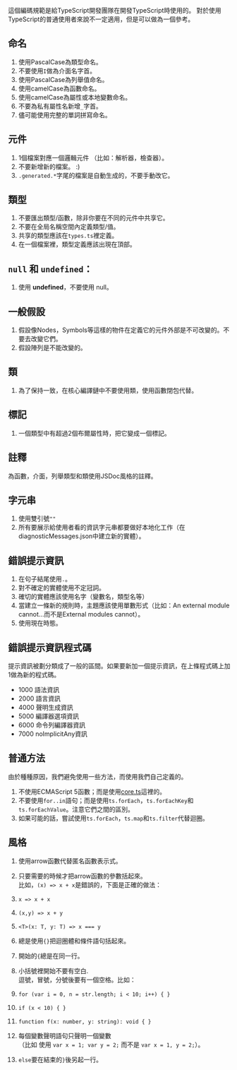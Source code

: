 <!-- markdownlint-disable MD005 -->
<!-- markdownlint-disable MD029 -->

這個編碼規範是給TypeScript開發團隊在開發TypeScript時使用的。
對於使用TypeScript的普通使用者來說不一定適用，但是可以做為一個參考。

## 命名

1. 使用PascalCase為類型命名。
2. 不要使用`I`做為介面名字首。
3. 使用PascalCase為列舉值命名。
4. 使用camelCase為函數命名。
5. 使用camelCase為屬性或本地變數命名。
6. 不要為私有屬性名新增`_`字首。
7. 儘可能使用完整的單詞拼寫命名。

## 元件

1. 1個檔案對應一個邏輯元件 （比如：解析器，檢查器）。
2. 不要新增新的檔案。 :)
3. `.generated.*`字尾的檔案是自動生成的，不要手動改它。

## 類型

1. 不要匯出類型/函數，除非你要在不同的元件中共享它。
2. 不要在全局名稱空間內定義類型/值。
3. 共享的類型應該在`types.ts`裡定義。
4. 在一個檔案裡，類型定義應該出現在頂部。

## `null` 和 `undefined`：

1. 使用 **undefined**，不要使用 null。

## 一般假設

1. 假設像Nodes，Symbols等這樣的物件在定義它的元件外部是不可改變的。不要去改變它們。
2. 假設陣列是不能改變的。

## 類

1. 為了保持一致，在核心編譯鏈中不要使用類，使用函數閉包代替。

## 標記

1. 一個類型中有超過2個布爾屬性時，把它變成一個標記。

## 註釋

為函數，介面，列舉類型和類使用JSDoc風格的註釋。

## 字元串

1. 使用雙引號`""`
2. 所有要展示給使用者看的資訊字元串都要做好本地化工作（在diagnosticMessages.json中建立新的實體）。

## 錯誤提示資訊

1. 在句子結尾使用`.`。
2. 對不確定的實體使用不定冠詞。
3. 確切的實體應該使用名字（變數名，類型名等）
4. 當建立一條新的規則時，主題應該使用單數形式（比如：An external module cannot...而不是External modules cannot）。
5. 使用現在時態。

## 錯誤提示資訊程式碼

提示資訊被劃分類成了一般的區間。如果要新加一個提示資訊，在上條程式碼上加1做為新的程式碼。

* 1000 語法資訊
* 2000 語言資訊
* 4000 聲明生成資訊
* 5000 編譯器選項資訊
* 6000 命令列編譯器資訊
* 7000 noImplicitAny資訊

## 普通方法

由於種種原因，我們避免使用一些方法，而使用我們自己定義的。

1. 不使用ECMAScript 5函數；而是使用[core.ts](https://github.com/Microsoft/TypeScript/blob/master/src/compiler/core.ts)這裡的。
2. 不要使用`for..in`語句；而是使用`ts.forEach`，`ts.forEachKey`和`ts.forEachValue`。注意它們之間的區別。
3. 如果可能的話，嘗試使用`ts.forEach`，`ts.map`和`ts.filter`代替迴圈。

## 風格

1. 使用arrow函數代替匿名函數表示式。
2. 只要需要的時候才把arrow函數的參數括起來。<br />比如，`(x) => x + x`是錯誤的，下面是正確的做法：

  1. `x => x + x`
  2. `(x,y) => x + y`
  3. `<T>(x: T, y: T) => x === y`

3. 總是使用`{}`把迴圈體和條件語句括起來。
4. 開始的`{`總是在同一行。
5. 小括號裡開始不要有空白. <br />逗號，冒號，分號後要有一個空格。比如：

  1. `for (var i = 0, n = str.length; i < 10; i++) { }`
  2. `if (x < 10) { }`
  3. `function f(x: number, y: string): void { }`

6. 每個變數聲明語句只聲明一個變數 <br />（比如 使用 `var x = 1; var y = 2;` 而不是 `var x = 1, y = 2;`）。
7. `else`要在結束的`}`後另起一行。
